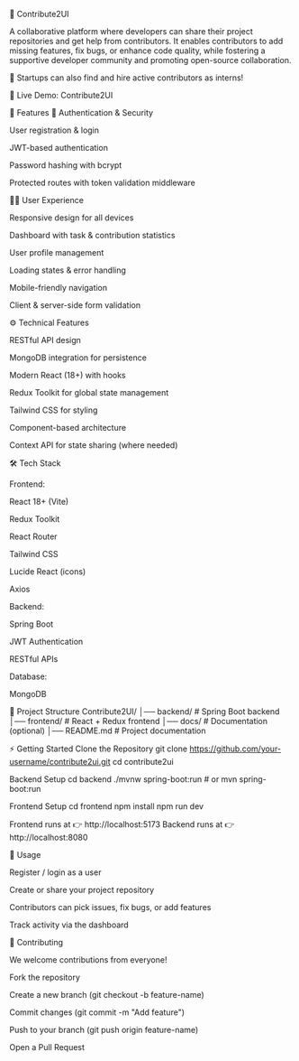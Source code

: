 🤝 Contribute2UI

A collaborative platform where developers can share their project repositories and get help from contributors.
It enables contributors to add missing features, fix bugs, or enhance code quality, while fostering a supportive developer community and promoting open-source collaboration.

🚀 Startups can also find and hire active contributors as interns!

🔗 Live Demo: Contribute2UI

📌 Features
🔐 Authentication & Security

User registration & login

JWT-based authentication

Password hashing with bcrypt

Protected routes with token validation middleware

👨‍💻 User Experience

Responsive design for all devices

Dashboard with task & contribution statistics

User profile management

Loading states & error handling

Mobile-friendly navigation

Client & server-side form validation

⚙️ Technical Features

RESTful API design

MongoDB integration for persistence

Modern React (18+) with hooks

Redux Toolkit for global state management

Tailwind CSS for styling

Component-based architecture

Context API for state sharing (where needed)

🛠️ Tech Stack

Frontend:

React 18+ (Vite)

Redux Toolkit

React Router

Tailwind CSS

Lucide React (icons)

Axios

Backend:

Spring Boot

JWT Authentication

RESTful APIs

Database:

MongoDB

📂 Project Structure
Contribute2UI/
│── backend/           # Spring Boot backend
│── frontend/          # React + Redux frontend
│── docs/              # Documentation (optional)
│── README.md          # Project documentation

⚡ Getting Started
Clone the Repository
git clone https://github.com/your-username/contribute2ui.git
cd contribute2ui

Backend Setup
cd backend
./mvnw spring-boot:run   # or mvn spring-boot:run

Frontend Setup
cd frontend
npm install
npm run dev


Frontend runs at 👉 http://localhost:5173
Backend runs at 👉 http://localhost:8080

🚀 Usage

Register / login as a user

Create or share your project repository

Contributors can pick issues, fix bugs, or add features

Track activity via the dashboard

🤝 Contributing

We welcome contributions from everyone!

Fork the repository

Create a new branch (git checkout -b feature-name)

Commit changes (git commit -m "Add feature")

Push to your branch (git push origin feature-name)

Open a Pull Request
